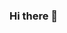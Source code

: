 ### Hi there 👋

<!--
**Sreelakshmi1S/Sreelakshmi1S** is a ✨ _special_ ✨ repository because its `README.md` (this file) appears on your GitHub profile.

Here are some ideas to get you started:

- 🔭 I’m currently working on expanding my knowledge on matlab and python.
- 🌱 I’m currently learning embedded system analysis.
- 👯 I’m looking to collaborate on any project that can boost my knowlede in the industry.


